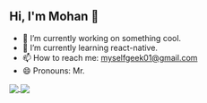## Hi, I'm Mohan  👋

- 🔭 I’m currently working on something cool.
- 🌱 I’m currently learning react-native.
- 📫 How to reach me: myselfgeek01@gmail.com
- 😄 Pronouns: Mr.

<a href="https://github.com/anuraghazra/github-readme-stats">
  <img align='center' src='https://github-readme-stats.vercel.app/api?username=MohanVaddi&&hide=prs&show_icons=true&theme=radical&count_private=true'>
 </a>
 <a href="https://github.com/anuraghazra/github-readme-stats">
    <img align='center' src='https://github-readme-stats.vercel.app/api/top-langs/?username=MohanVaddi&show_icons=true&theme=radical&count_private=true&layout=compact'>
  </a>
